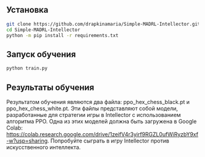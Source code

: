 ## Установка

```bash
git clone https://github.com/drapkinamaria/Simple-MADRL-Intellector.git
cd Simple-MADRL-Intellector
python -m pip install -r requirements.txt
```

## Запуск обучения

```bash
python train.py
```

## Результаты обучения

Результатом обучения являются два файла: ppo_hex_chess_black.pt и ppo_hex_chess_white.pt. Эти файлы представляют собой модели, разработанные для стратегии игры в Intellector с использованием алгоритма PPO. Одна из этих моделей должна быть загружена в Google Colab: https://colab.research.google.com/drive/1zeifV4r3yirf9RGZL0ufWiRyzbY9xf-w?usp=sharing. Попробуйте сыграть в игру Intellector против искусственного интеллекта.
